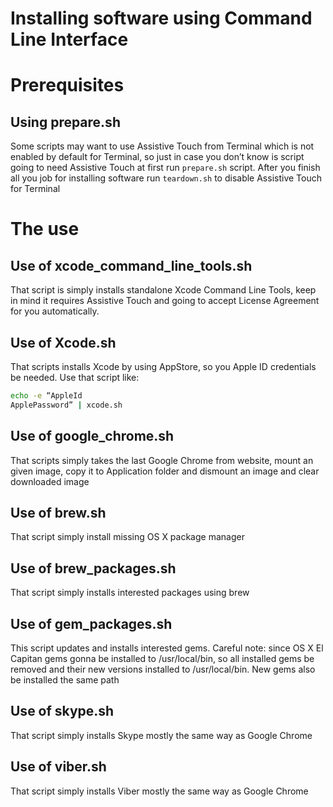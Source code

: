 # Installing software using Command Line Interface

# Prerequisites

## Using prepare.sh
Some scripts may want to use Assistive Touch from Terminal which is not enabled by default for Terminal, so just in case you don’t know is script going to need Assistive Touch at first run `prepare.sh` script. After you finish all you job for installing software run `teardown.sh` to disable Assistive Touch for Terminal

# The use

## Use of xcode_command_line_tools.sh
That script is simply installs standalone Xcode Command Line Tools, keep in mind it requires Assistive Touch and going to accept License Agreement for you automatically.

## Use of Xcode.sh
That scripts installs Xcode by using AppStore, so you Apple ID credentials be needed. Use that script like:
```bash
echo -e “AppleId
ApplePassword” | xcode.sh
```

## Use of google_chrome.sh
That scripts simply takes the last Google Chrome from website, mount an given image, copy it to Application folder and dismount an image and clear downloaded image

## Use of brew.sh
That script simply install missing OS X package manager

## Use of brew_packages.sh
That script simply installs interested packages using brew

## Use of gem_packages.sh
This script updates and installs interested gems. Careful note: since OS X El Capitan gems gonna be installed to /usr/local/bin, so all installed gems be removed and their new versions installed to /usr/local/bin. New gems also be installed the same path

## Use of skype.sh
That script simply installs Skype mostly the same way as Google Chrome

## Use of viber.sh
That script simply installs Viber mostly the same way as Google Chrome